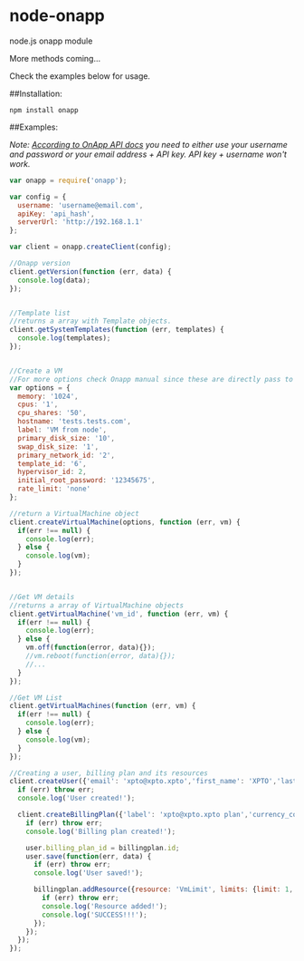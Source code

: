 node-onapp
==========

node.js onapp module

More methods coming...

Check the examples below for usage.

##Installation:
```
npm install onapp
```

##Examples:

*Note: [According to OnApp API docs](https://docs.onapp.com/display/41API/OnApp+4.1+API+Guide#OnApp4.1APIGuide-APIAuthentication) you need to either use your username and password or your email address + API key. API key + username won't work.*

`````javascript
var onapp = require('onapp');

var config = {
  username: 'username@email.com',
  apiKey: 'api_hash',
  serverUrl: 'http://192.168.1.1'
};

var client = onapp.createClient(config);

//Onapp version
client.getVersion(function (err, data) {
  console.log(data);
});


//Template list
//returns a array with Template objects.
client.getSystemTemplates(function (err, templates) {
  console.log(templates);
});


//Create a VM
//For more options check Onapp manual since these are directly pass to it.
var options = {
  memory: '1024',
  cpus: '1',
  cpu_shares: '50',
  hostname: 'tests.tests.com',
  label: 'VM from node',
  primary_disk_size: '10',
  swap_disk_size: '1',
  primary_network_id: '2',
  template_id: '6',
  hypervisor_id: 2,
  initial_root_password: '12345675',
  rate_limit: 'none'
};

//return a VirtualMachine object
client.createVirtualMachine(options, function (err, vm) {
  if(err !== null) {
    console.log(err);
  } else {
    console.log(vm);
  }
});


//Get VM details
//returns a array of VirtualMachine objects
client.getVirtualMachine('vm_id', function (err, vm) {
  if(err !== null) {
    console.log(err);
  } else {
    vm.off(function(error, data){});
    //vm.reboot(function(error, data){});
    //...
  }
});

//Get VM List
client.getVirtualMachines(function (err, vm) {
  if(err !== null) {
    console.log(err);
  } else {
    console.log(vm);
  }
});

//Creating a user, billing plan and its resources
client.createUser({'email': 'xpto@xpto.xpto','first_name': 'XPTO','last_name': 'OTPX','login': 'xptoxpto','password': '123qwe_123qwe', 'user_group_id': '1', 'role_ids': ['1']}, function(err, user) {
  if (err) throw err;
  console.log('User created!');

  client.createBillingPlan({'label': 'xpto@xpto.xpto plan','currency_code': 'USD','monthly_price': '0.0'}, function(err, billingplan) {
    if (err) throw err;
    console.log('Billing plan created!');

    user.billing_plan_id = billingplan.id;
    user.save(function(err, data) {
      if (err) throw err;
      console.log('User saved!');

      billingplan.addResource({resource: 'VmLimit', limits: {limit: 1, limit_free: 0}}, function(err, resource) {
        if (err) throw err;
        console.log('Resource added!');
        console.log('SUCCESS!!!');
      });
    });
  });
});
`````
